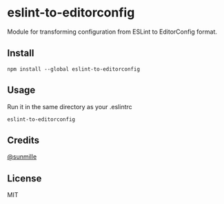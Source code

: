 # eslint-to-editorconfig

Module for transforming configuration from ESLint to EditorConfig format.

## Install

```
npm install --global eslint-to-editorconfig
```

## Usage

Run it in the same directory as your .eslintrc

```
eslint-to-editorconfig
```

## Credits

[@sunmille](https://twitter.com/sunmille)

## License

MIT
